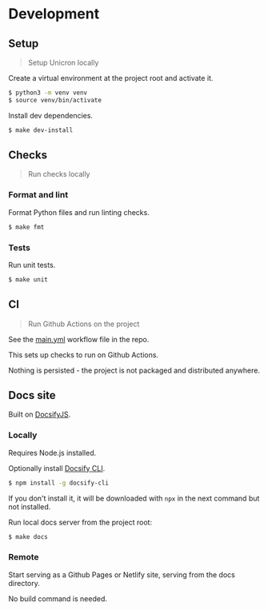 # Development


## Setup
> Setup Unicron locally

Create a virtual environment at the project root and activate it.

```bash
$ python3 -m venv venv
$ source venv/bin/activate
```

Install dev dependencies.

```bash
$ make dev-install
```


## Checks
> Run checks locally

### Format and lint

Format Python files and run linting checks.

```bash
$ make fmt
```

### Tests

Run unit tests.

```bash
$ make unit
```


## CI
> Run Github Actions on the project

See the [main.yml](https://github.com/MichaelCurrin/unicron/blob/master/.github/workflows/main.yml) workflow file in the repo.

This sets up checks to run on Github Actions.

Nothing is persisted - the project is not packaged and distributed anywhere.


## Docs site

Built on [DocsifyJS](docsify.js.org/).

### Locally

Requires Node.js installed.

Optionally install [Docsify CLI](https://www.npmjs.com/package/docsify-cli).

```bash
$ npm install -g docsify-cli
```

If you don't install it, it will be downloaded with `npx` in the next command but not installed.

Run local docs server from the project root:

```bash
$ make docs
```

### Remote

Start serving as a Github Pages or Netlify site, serving from the docs directory.

No build command is needed.

